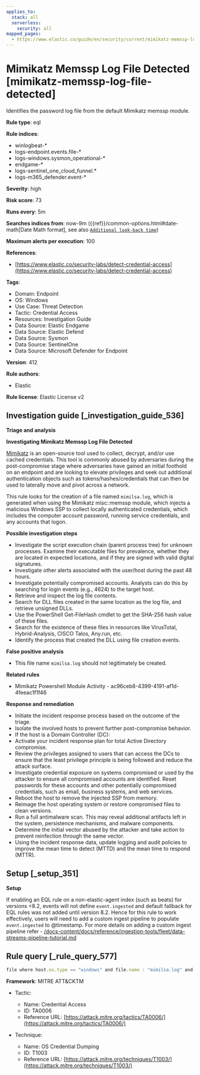 ```yaml
---
applies_to:
  stack: all
  serverless:
    security: all
mapped_pages:
  - https://www.elastic.co/guide/en/security/current/mimikatz-memssp-log-file-detected.html
---
```


# Mimikatz Memssp Log File Detected [mimikatz-memssp-log-file-detected]

Identifies the password log file from the default Mimikatz memssp module.

**Rule type**: eql

**Rule indices**:

* winlogbeat-*
* logs-endpoint.events.file-*
* logs-windows.sysmon_operational-*
* endgame-*
* logs-sentinel_one_cloud_funnel.*
* logs-m365_defender.event-*

**Severity**: high

**Risk score**: 73

**Runs every**: 5m

**Searches indices from**: now-9m ({{ref}}/common-options.html#date-math[Date Math format], see also [`Additional look-back time`](docs-content://solutions/security/detect-and-alert/create-detection-rule.md#rule-schedule))

**Maximum alerts per execution**: 100

**References**:

* [https://www.elastic.co/security-labs/detect-credential-access](https://www.elastic.co/security-labs/detect-credential-access)

**Tags**:

* Domain: Endpoint
* OS: Windows
* Use Case: Threat Detection
* Tactic: Credential Access
* Resources: Investigation Guide
* Data Source: Elastic Endgame
* Data Source: Elastic Defend
* Data Source: Sysmon
* Data Source: SentinelOne
* Data Source: Microsoft Defender for Endpoint

**Version**: 412

**Rule authors**:

* Elastic

**Rule license**: Elastic License v2

## Investigation guide [_investigation_guide_536]

**Triage and analysis**

**Investigating Mimikatz Memssp Log File Detected**

[Mimikatz](https://github.com/gentilkiwi/mimikatz) is an open-source tool used to collect, decrypt, and/or use cached credentials. This tool is commonly abused by adversaries during the post-compromise stage where adversaries have gained an initial foothold on an endpoint and are looking to elevate privileges and seek out additional authentication objects such as tokens/hashes/credentials that can then be used to laterally move and pivot across a network.

This rule looks for the creation of a file named `mimilsa.log`, which is generated when using the Mimikatz misc::memssp module, which injects a malicious Windows SSP to collect locally authenticated credentials, which includes the computer account password, running service credentials, and any accounts that logon.

**Possible investigation steps**

* Investigate the script execution chain (parent process tree) for unknown processes. Examine their executable files for prevalence, whether they are located in expected locations, and if they are signed with valid digital signatures.
* Investigate other alerts associated with the user/host during the past 48 hours.
* Investigate potentially compromised accounts. Analysts can do this by searching for login events (e.g., 4624) to the target host.
* Retrieve and inspect the log file contents.
* Search for DLL files created in the same location as the log file, and retrieve unsigned DLLs.
* Use the PowerShell Get-FileHash cmdlet to get the SHA-256 hash value of these files.
* Search for the existence of these files in resources like VirusTotal, Hybrid-Analysis, CISCO Talos, Any.run, etc.
* Identify the process that created the DLL using file creation events.

**False positive analysis**

* This file name `mimilsa.log` should not legitimately be created.

**Related rules**

* Mimikatz Powershell Module Activity - ac96ceb8-4399-4191-af1d-4feeac1f1f46

**Response and remediation**

* Initiate the incident response process based on the outcome of the triage.
* Isolate the involved hosts to prevent further post-compromise behavior.
* If the host is a Domain Controller (DC):
* Activate your incident response plan for total Active Directory compromise.
* Review the privileges assigned to users that can access the DCs to ensure that the least privilege principle is being followed and reduce the attack surface.
* Investigate credential exposure on systems compromised or used by the attacker to ensure all compromised accounts are identified. Reset passwords for these accounts and other potentially compromised credentials, such as email, business systems, and web services.
* Reboot the host to remove the injected SSP from memory.
* Reimage the host operating system or restore compromised files to clean versions.
* Run a full antimalware scan. This may reveal additional artifacts left in the system, persistence mechanisms, and malware components.
* Determine the initial vector abused by the attacker and take action to prevent reinfection through the same vector.
* Using the incident response data, update logging and audit policies to improve the mean time to detect (MTTD) and the mean time to respond (MTTR).


## Setup [_setup_351]

**Setup**

If enabling an EQL rule on a non-elastic-agent index (such as beats) for versions <8.2, events will not define `event.ingested` and default fallback for EQL rules was not added until version 8.2. Hence for this rule to work effectively, users will need to add a custom ingest pipeline to populate `event.ingested` to @timestamp. For more details on adding a custom ingest pipeline refer - [/docs-content/docs/reference/ingestion-tools/fleet/data-streams-pipeline-tutorial.md](docs-content://reference/ingestion-tools/fleet/data-streams-pipeline-tutorial.md)


## Rule query [_rule_query_577]

```js
file where host.os.type == "windows" and file.name : "mimilsa.log" and process.name : "lsass.exe"
```

**Framework**: MITRE ATT&CKTM

* Tactic:

    * Name: Credential Access
    * ID: TA0006
    * Reference URL: [https://attack.mitre.org/tactics/TA0006/](https://attack.mitre.org/tactics/TA0006/)

* Technique:

    * Name: OS Credential Dumping
    * ID: T1003
    * Reference URL: [https://attack.mitre.org/techniques/T1003/](https://attack.mitre.org/techniques/T1003/)



